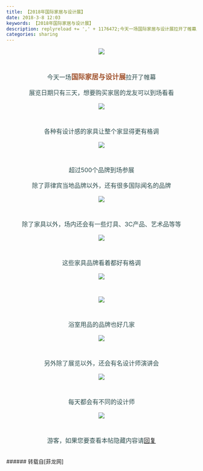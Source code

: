 ```yaml
---
title: 【2018年国际家居与设计展】
date: 2018-3-8 12:03
keywords: 【2018年国际家居与设计展】
description: replyreload += ',' + 1176472;今天一场国际家居与设计展拉开了帷幕展览日期只有三天，想要购买家居的龙友可以到场看看各种有设计感的家具让整个家显得更有格调超过500个品牌到场参展除了菲律宾当地品牌以外，还有很多国际闻名的品牌除了家具以外，场内还会有一些灯具、3C产品、艺术品等等这些家具品牌看着都好有格调浴室用品的品牌也好几家另外除了展览以外，还会有名设计师演讲会每天都会有不同的设计师游客，如果您要查看本帖隐藏内容请回复
categories: sharing
---
```

<td class="t_f" id="postmessage_1176472">

<script type="ff0c58499abba5dfafadb97b-text/javascript">replyreload += ',' + 1176472;</script><div align="center"><font size="3"><font color="#2f4f4f">

<img aid="781833" data-cf-modified-ff0c58499abba5dfafadb97b-="" file="data/attachment/forum/201803/08/114356d4nwenn61n887wnn.jpg.thumb.jpg" id="aimg_781833" inpost="1" onclick="" onmouseover="" src="http://www.flw.ph/data/attachment/forum/201803/08/114356d4nwenn61n887wnn.jpg" style="cursor:pointer" zoomfile="data/attachment/forum/201803/08/114356d4nwenn61n887wnn.jpg"/>


</font></font></div><br/>
<div align="center"><font color="#2f4f4f"><font size="3">今天一场</font></font><strong><font size="4"><font color="#a0522d">国际家居与设计展</font></font></strong><font color="#2f4f4f"><font size="3">拉开了帷幕</font></font></div><br/>
<div align="center"><font size="3"><font color="#2f4f4f">展览日期只有三天，想要购买家居的龙友可以到场看看</font></font></div><br/>
<div align="center"><font size="3"><font color="#2f4f4f">

<img aid="781821" data-cf-modified-ff0c58499abba5dfafadb97b-="" file="data/attachment/forum/201803/08/113206lvyunyynyvitz7nt.jpg.thumb.jpg" id="aimg_781821" inpost="1" onclick="" onmouseover="" src="http://www.flw.ph/data/attachment/forum/201803/08/113206lvyunyynyvitz7nt.jpg" style="cursor:pointer" zoomfile="data/attachment/forum/201803/08/113206lvyunyynyvitz7nt.jpg"/>


</font></font></div><br/>
<div align="center"><font size="3"><font color="#2f4f4f">各种有设计感的家具让整个家显得更有格调</font></font></div><br/>
<div align="center"><font size="3"><font color="#2f4f4f">

<img aid="781831" data-cf-modified-ff0c58499abba5dfafadb97b-="" file="data/attachment/forum/201803/08/114353ihxna6snllpyxn34.jpg.thumb.jpg" id="aimg_781831" inpost="1" onclick="" onmouseover="" src="http://www.flw.ph/data/attachment/forum/201803/08/114353ihxna6snllpyxn34.jpg" style="cursor:pointer" zoomfile="data/attachment/forum/201803/08/114353ihxna6snllpyxn34.jpg"/>


</font></font></div><br/>
<div align="center"><font size="3"><font color="#2f4f4f">超过500个品牌到场参展</font></font></div><br/>
<div align="center"><font size="3"><font color="#2f4f4f">除了菲律宾当地品牌以外，还有很多国际闻名的品牌</font></font></div><br/>
<div align="center"><font size="3"><font color="#2f4f4f">

<img aid="781822" data-cf-modified-ff0c58499abba5dfafadb97b-="" file="data/attachment/forum/201803/08/113208qhmxhloysfo4m1o5.jpg.thumb.jpg" id="aimg_781822" inpost="1" onclick="" onmouseover="" src="http://www.flw.ph/data/attachment/forum/201803/08/113208qhmxhloysfo4m1o5.jpg" style="cursor:pointer" zoomfile="data/attachment/forum/201803/08/113208qhmxhloysfo4m1o5.jpg"/>


</font></font></div><br/>
<div align="center"><font size="3"><font color="#2f4f4f">除了家具以外，场内还会有一些灯具、3C产品、艺术品等等</font></font></div><br/>
<div align="center"><font size="3"><font color="#2f4f4f">

<img aid="781841" data-cf-modified-ff0c58499abba5dfafadb97b-="" file="data/attachment/forum/201803/08/115305fdxyja0xyjhyv0jm.jpg.thumb.jpg" id="aimg_781841" inpost="1" onclick="" onmouseover="" src="http://www.flw.ph/data/attachment/forum/201803/08/115305fdxyja0xyjhyv0jm.jpg" style="cursor:pointer" zoomfile="data/attachment/forum/201803/08/115305fdxyja0xyjhyv0jm.jpg"/>


</font></font></div><br/>
<div align="center"><font size="3"><font color="#2f4f4f">这些家具品牌看着都好有格调</font></font></div><br/>
<div align="center"><font size="3"><font color="#2f4f4f">

<img aid="781823" data-cf-modified-ff0c58499abba5dfafadb97b-="" file="data/attachment/forum/201803/08/113209nk5kfww6wqznz0zs.jpg.thumb.jpg" id="aimg_781823" inpost="1" onclick="" onmouseover="" src="http://www.flw.ph/data/attachment/forum/201803/08/113209nk5kfww6wqznz0zs.jpg" style="cursor:pointer" zoomfile="data/attachment/forum/201803/08/113209nk5kfww6wqznz0zs.jpg"/>


</font></font></div><br/>
<div align="center"><font size="3"><font color="#2f4f4f">

<img aid="781824" data-cf-modified-ff0c58499abba5dfafadb97b-="" file="data/attachment/forum/201803/08/113211pfwjhvxax1vz7vft.jpg.thumb.jpg" id="aimg_781824" inpost="1" onclick="" onmouseover="" src="http://www.flw.ph/data/attachment/forum/201803/08/113211pfwjhvxax1vz7vft.jpg" style="cursor:pointer" zoomfile="data/attachment/forum/201803/08/113211pfwjhvxax1vz7vft.jpg"/>


</font></font></div><br/>
<div align="center"><font size="3"><font color="#2f4f4f">浴室用品的品牌也好几家</font></font></div><br/>
<div align="center"><font size="3"><font color="#2f4f4f">

<img aid="781820" data-cf-modified-ff0c58499abba5dfafadb97b-="" file="data/attachment/forum/201803/08/113205fpr9qaccvaca9hcr.jpg.thumb.jpg" id="aimg_781820" inpost="1" onclick="" onmouseover="" src="http://www.flw.ph/data/attachment/forum/201803/08/113205fpr9qaccvaca9hcr.jpg" style="cursor:pointer" zoomfile="data/attachment/forum/201803/08/113205fpr9qaccvaca9hcr.jpg"/>


</font></font></div><br/>
<div align="center"><font size="3"><font color="#2f4f4f">另外除了展览以外，还会有名设计师演讲会</font></font></div><br/>
<div align="center"><font size="3"><font color="#2f4f4f">

<img aid="781818" data-cf-modified-ff0c58499abba5dfafadb97b-="" file="data/attachment/forum/201803/08/113202x7a4ruk5ur47u2ug.jpg.thumb.jpg" id="aimg_781818" inpost="1" onclick="" onmouseover="" src="http://www.flw.ph/data/attachment/forum/201803/08/113202x7a4ruk5ur47u2ug.jpg" style="cursor:pointer" zoomfile="data/attachment/forum/201803/08/113202x7a4ruk5ur47u2ug.jpg"/>


</font></font></div><br/>
<div align="center"><font size="3"><font color="#2f4f4f">每天都会有不同的设计师</font></font></div><br/>
<div align="center"><font size="3"><font color="#2f4f4f">

<img aid="781817" data-cf-modified-ff0c58499abba5dfafadb97b-="" file="data/attachment/forum/201803/08/113200itpwnhxfx55pwcfv.jpg.thumb.jpg" id="aimg_781817" inpost="1" onclick="" onmouseover="" src="http://www.flw.ph/data/attachment/forum/201803/08/113200itpwnhxfx55pwcfv.jpg" style="cursor:pointer" zoomfile="data/attachment/forum/201803/08/113200itpwnhxfx55pwcfv.jpg"/>


</font></font></div><br/>
<div align="center"><font size="3"><font color="#2f4f4f"><div class="locked">游客，如果您要查看本帖隐藏内容请<a data-cf-modified-ff0c58499abba5dfafadb97b-="" href="forum.php?mod=post&amp;action=reply&amp;fid=47&amp;tid=350005" onclick="if (!window.__cfRLUnblockHandlers) return false; showWindow('reply', this.href)">回复</a></div></font></font></div><br/>
<br/>
</td>
###### 转载自[菲龙网]
